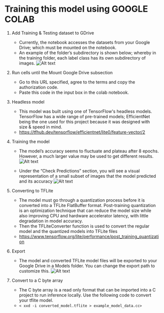 # Training this model using GOOGLE COLAB

1. Add Training & Testing dataset to GDrive
    * Currently, the notebook accesses the datasets from your Google Drive; which must be mounted on the notebook.
    * An example of the folder’s subdirectory is shown below; whereby in the training folder, each label class has its own subdirectory of images.
    ![Alt text](/imageDocumentation/1-folder-structure.PNG/?raw=true "Folder Structure")

2. Run cells until the Mount Google Drive subsection
    * Go to this URL specified, agree to the terms and copy the authorization code. 
    * Paste this code in the input box in the colab notebook.

3. Headless model
    * This model was built using one of TensorFlow's headless models. TensorFlow has a wide range of pre-trained models; EfficientNet being the one used for this project because it was designed with size & speed in mind.
    * https://tfhub.dev/tensorflow/efficientnet/lite0/feature-vector/2

4. Training the model
    * The model’s accuracy seems to fluctuate and plateau after 8 epochs. However, a much  larger value may be used to get different results.
    ![Alt text](/imageDocumentation/2-epochs.PNG/?raw=true "Folder Structure")

    * Under the “Check Predictions” section, you will see a visual representation of a small subset of images that the model predicted and its accuracy 
    ![Alt text](/imageDocumentation/3-predictions.PNG/?raw=true "Folder Structure")

5. Converting to TFLite
    * The model must go through a quantization process before it is converted into a TFLite FlatBuffer format. Post-training quantization is an optimization technique that can reduce the model size while also improving CPU and hardware accelerator latency, with little degradation in model accuracy. 
    * Then the TFLiteConverter function is used to convert the regular model and the quantized models into TFLite files
    * https://www.tensorflow.org/lite/performance/post_training_quantization

6. Export
    * The model and converted TFLite model files will be exported to your Google Drive in a Models folder. You can change the export path to customize this.
    ![Alt text](/imageDocumentation/5-export.PNG/?raw=true "Folder Structure")

7. Convert to a C byte array
    * The C byte array is a read only format that can be imported into a C project to run inference locally. Use the following code to convert your tflite model.
    * `< xxd -i converted_model.tflite > example_model_data.cc>`






